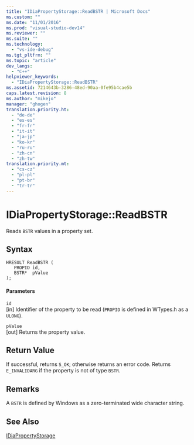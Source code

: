 ```yaml
---
title: "IDiaPropertyStorage::ReadBSTR | Microsoft Docs"
ms.custom: ""
ms.date: "11/01/2016"
ms.prod: "visual-studio-dev14"
ms.reviewer: ""
ms.suite: ""
ms.technology: 
  - "vs-ide-debug"
ms.tgt_pltfrm: ""
ms.topic: "article"
dev_langs: 
  - "C++"
helpviewer_keywords: 
  - "IDiaPropertyStorage::ReadBSTR"
ms.assetid: 7214643b-3286-48ed-90aa-0fe95b4cae5b
caps.latest.revision: 8
ms.author: "mikejo"
manager: "ghogen"
translation.priority.ht: 
  - "de-de"
  - "es-es"
  - "fr-fr"
  - "it-it"
  - "ja-jp"
  - "ko-kr"
  - "ru-ru"
  - "zh-cn"
  - "zh-tw"
translation.priority.mt: 
  - "cs-cz"
  - "pl-pl"
  - "pt-br"
  - "tr-tr"
---
```

# IDiaPropertyStorage::ReadBSTR
Reads `BSTR` values in a property set.  
  
## Syntax  
  
```cpp#  
HRESULT ReadBSTR (   
   PROPID id,  
   BSTR*  pValue  
);  
```  
  
#### Parameters  
 `id`  
 [in] Identifier of the property to be read (`PROPID` is defined in WTypes.h as a `ULONG`).  
  
 `pValue`  
 [out] Returns the property value.  
  
## Return Value  
 If successful, returns `S_OK`; otherwise returns an error code. Returns `E_INVALIDARG` if the property is not of type `BSTR`.  
  
## Remarks  
 A `BSTR` is defined by Windows as a zero-terminated wide character string.  
  
## See Also  
 [IDiaPropertyStorage](../../debugger/debug-interface-access/idiapropertystorage.md)